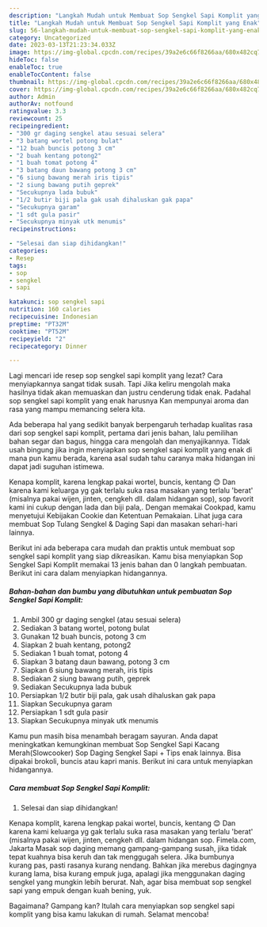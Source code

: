 ```yaml
---
description: "Langkah Mudah untuk Membuat Sop Sengkel Sapi Komplit yang Enak"
title: "Langkah Mudah untuk Membuat Sop Sengkel Sapi Komplit yang Enak"
slug: 56-langkah-mudah-untuk-membuat-sop-sengkel-sapi-komplit-yang-enak
category: Uncategorized
date: 2023-03-13T21:23:34.033Z
image: https://img-global.cpcdn.com/recipes/39a2e6c66f8266aa/680x482cq70/sop-sengkel-sapi-komplit-foto-resep-utama.jpg
hideToc: false
enableToc: true
enableTocContent: false
thumbnail: https://img-global.cpcdn.com/recipes/39a2e6c66f8266aa/680x482cq70/sop-sengkel-sapi-komplit-foto-resep-utama.jpg
cover: https://img-global.cpcdn.com/recipes/39a2e6c66f8266aa/680x482cq70/sop-sengkel-sapi-komplit-foto-resep-utama.jpg
author: Admin
authorAv: notfound
ratingvalue: 3.3
reviewcount: 25
recipeingredient:
- "300 gr daging sengkel atau sesuai selera"
- "3 batang wortel potong bulat"
- "12 buah buncis potong 3 cm"
- "2 buah kentang potong2"
- "1 buah tomat potong 4"
- "3 batang daun bawang potong 3 cm"
- "6 siung bawang merah iris tipis"
- "2 siung bawang putih geprek"
- "Secukupnya lada bubuk"
- "1/2 butir biji pala gak usah dihaluskan gak papa"
- "Secukupnya garam"
- "1 sdt gula pasir"
- "Secukupnya minyak utk menumis"
recipeinstructions:

- "Selesai dan siap dihidangkan!"
categories:
- Resep
tags:
- sop
- sengkel
- sapi

katakunci: sop sengkel sapi 
nutrition: 160 calories
recipecuisine: Indonesian
preptime: "PT32M"
cooktime: "PT52M"
recipeyield: "2"
recipecategory: Dinner

---
```



Lagi mencari ide resep sop sengkel sapi komplit yang lezat? Cara menyiapkannya sangat tidak susah. Tapi Jika keliru mengolah maka hasilnya tidak akan memuaskan dan justru cenderung tidak enak. Padahal sop sengkel sapi komplit yang enak harusnya Kan mempunyai aroma dan rasa yang mampu memancing selera kita.


Ada beberapa hal yang sedikit banyak berpengaruh terhadap kualitas rasa dari sop sengkel sapi komplit, pertama dari jenis bahan, lalu pemilihan bahan segar dan bagus, hingga cara mengolah dan menyajikannya. Tidak usah bingung jika ingin menyiapkan sop sengkel sapi komplit yang enak di mana pun kamu berada, karena asal sudah tahu caranya maka hidangan ini dapat jadi suguhan istimewa.

Kenapa komplit, karena lengkap pakai wortel, buncis, kentang 😊 Dan karena kami keluarga yg gak terlalu suka rasa masakan yang terlalu &#39;berat&#39; (misalnya pakai wijen, jinten, cengkeh dll. dalam hidangan sop), sop favorit kami ini cukup dengan lada dan biji pala,. Dengan memakai Cookpad, kamu menyetujui Kebijakan Cookie dan Ketentuan Pemakaian. Lihat juga cara membuat Sop Tulang Sengkel &amp; Daging Sapi dan masakan sehari-hari lainnya.


Berikut ini ada beberapa cara mudah dan praktis untuk membuat sop sengkel sapi komplit yang siap dikreasikan. Kamu bisa menyiapkan Sop Sengkel Sapi Komplit memakai 13 jenis bahan dan 0 langkah pembuatan. Berikut ini cara dalam menyiapkan hidangannya.

<!--inarticleads1-->

##### Bahan-bahan dan bumbu yang dibutuhkan untuk pembuatan Sop Sengkel Sapi Komplit:

1. Ambil 300 gr daging sengkel (atau sesuai selera)
1. Sediakan 3 batang wortel, potong bulat
1. Gunakan 12 buah buncis, potong 3 cm
1. Siapkan 2 buah kentang, potong2
1. Sediakan 1 buah tomat, potong 4
1. Siapkan 3 batang daun bawang, potong 3 cm
1. Siapkan 6 siung bawang merah, iris tipis
1. Sediakan 2 siung bawang putih, geprek
1. Sediakan Secukupnya lada bubuk
1. Persiapkan 1/2 butir biji pala, gak usah dihaluskan gak papa
1. Siapkan Secukupnya garam
1. Persiapkan 1 sdt gula pasir
1. Siapkan Secukupnya minyak utk menumis


Kamu pun masih bisa menambah beragam sayuran. Anda dapat meningkatkan kemungkinan membuat Sop Sengkel Sapi Kacang Merah(Slowcooker) Sop Daging Sengkel Sapi + Tips enak lainnya. Bisa dipakai brokoli, buncis atau kapri manis. Berikut ini cara untuk menyiapkan hidangannya. 

<!--inarticleads2-->

##### Cara membuat Sop Sengkel Sapi Komplit:


1. Selesai dan siap dihidangkan!

Kenapa komplit, karena lengkap pakai wortel, buncis, kentang 😊 Dan karena kami keluarga yg gak terlalu suka rasa masakan yang terlalu &#39;berat&#39; (misalnya pakai wijen, jinten, cengkeh dll. dalam hidangan sop. Fimela.com, Jakarta Masak sop daging memang gampang-gampang susah, jika tidak tepat kuahnya bisa keruh dan tak menggugah selera. Jika bumbunya kurang pas, pasti rasanya kurang nendang. Bahkan jika merebus dagingnya kurang lama, bisa kurang empuk juga, apalagi jika menggunakan daging sengkel yang mungkin lebih berurat. Nah, agar bisa membuat sop sengkel sapi yang empuk dengan kuah bening, yuk. 

Bagaimana? Gampang kan? Itulah cara menyiapkan sop sengkel sapi komplit yang bisa kamu lakukan di rumah. Selamat mencoba!
